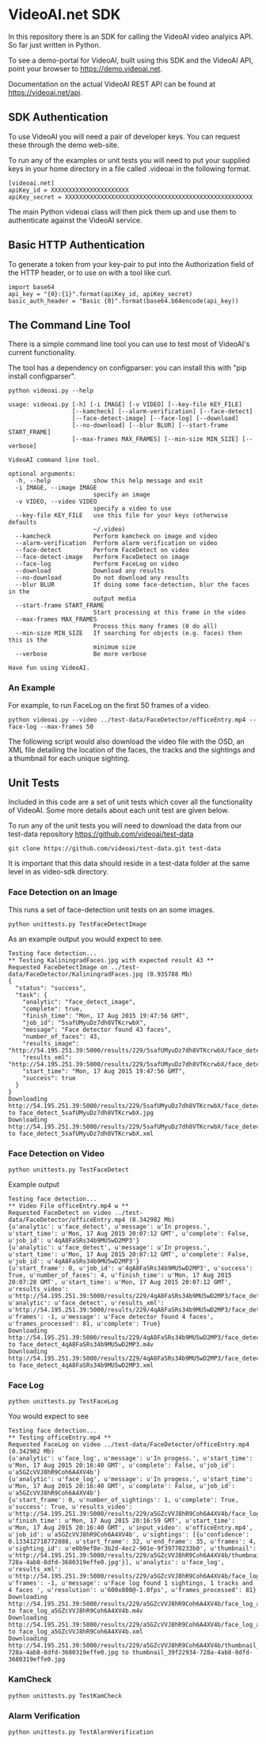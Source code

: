 
# VideoAI.net SDK

In this repository there is an SDK for calling the VideoAI video analyics API.  So far just written in Python. 

To see a demo-portal for VideoAI, built using this SDK and the VideoAI API, point your browser to https://demo.videoai.net.

Documentation on the actual VideoAI REST API can be found at https://videoai.net/api.

## SDK Authentication

To use VideoAI you will need a pair of developer keys.  You can request these through the demo web-site.

To run any of the examples or unit tests you will need to put your supplied keys in your home directory in a file called .videoai in the following format.

```
[videoai.net]
apiKey_id = XXXXXXXXXXXXXXXXXXXXXX
apiKey_secret = XXXXXXXXXXXXXXXXXXXXXXXXXXXXXXXXXXXXXXXXXXXXXXXXXXXXX
```

The main Python videoai class will then pick them up and use them to authenticate against the VideoAI service.

## Basic HTTP Authentication

To generate a token from your key-pair to put into the Authorization field of the HTTP header, or to use on with a tool like curl.

```
import base64
api_key = "{0}:{1}".format(apiKey_id, apiKey_secret)
basic_auth_header = "Basic {0}".format(base64.b64encode(api_key))
```


## The Command Line Tool

There is a simple command line tool you can use to test most of VideoAI's current functionality.

The tool has a dependency on configparser: you can install this with "pip install configparser".

```
python videoai.py --help

usage: videoai.py [-h] [-i IMAGE] [-v VIDEO] [--key-file KEY_FILE]
                  [--kamcheck] [--alarm-verification] [--face-detect]
                  [--face-detect-image] [--face-log] [--download]
                  [--no-download] [--blur BLUR] [--start-frame START_FRAME]
                  [--max-frames MAX_FRAMES] [--min-size MIN_SIZE] [--verbose]

VideoAI command line tool.

optional arguments:
  -h, --help            show this help message and exit
  -i IMAGE, --image IMAGE
                        specify an image
  -v VIDEO, --video VIDEO
                        specify a video to use
  --key-file KEY_FILE   use this file for your keys (otherwise defaults
                        ~/.video)
  --kamcheck            Perform kamcheck on image and video
  --alarm-verification  Perform alarm verification on video
  --face-detect         Perform FaceDetect on video
  --face-detect-image   Perform FaceDetect on image
  --face-log            Perform FaceLog on video
  --download            Download any results
  --no-download         Do not download any results
  --blur BLUR           If doing some face-detection, blur the faces in the
                        output media
  --start-frame START_FRAME
                        Start processing at this frame in the video
  --max-frames MAX_FRAMES
                        Process this many frames (0 do all)
  --min-size MIN_SIZE   If searching for objects (e.g. faces) then this is the
                        minimum size
  --verbose             Be more verbose

Have fun using VideoAI.
```
### An Example

For example, to run FaceLog on the first 50 frames of a video.

```
python videoai.py --video ../test-data/FaceDetector/officeEntry.mp4 --face-log --max-frames 50
```
The following script would also download the video file with the OSD, an XML file detailing the location of the faces, the tracks and the sightings and a thumbnail for each unique sighting.

## Unit Tests

Included in this code are a set of unit tests which cover all the functionality of VideoAI.  Some more details about each unit test are given below.

To run any of the unit tests you will need to download the data from our test-data repository https://github.com/videoai/test-data

```
git clone https://github.com/videoai/test-data.git test-data
```

It is important that this data should reside in a test-data folder at the same level in as video-sdk directory.

### Face Detection on an Image

This runs a set of face-detection unit tests on an some images.

```
python unittests.py TestFaceDetectImage
```

As an example output you would expect to see.

```
Testing face detection...
** Testing KaliningradFaces.jpg with expected result 43 **
Requested FaceDetectImage on ../test-data/FaceDetector/KaliningradFaces.jpg (0.935788 Mb)
{
  "status": "success", 
  "task": {
    "analytic": "face_detect_image", 
    "complete": true, 
    "finish_time": "Mon, 17 Aug 2015 19:47:56 GMT", 
    "job_id": "5safUMyuDz7dh8VTKcrwbX", 
    "message": "Face detector found 43 faces", 
    "number_of_faces": 43, 
    "results_image": "http://54.195.251.39:5000/results/229/5safUMyuDz7dh8VTKcrwbX/face_detect_5safUMyuDz7dh8VTKcrwbX.jpg", 
    "results_xml": "http://54.195.251.39:5000/results/229/5safUMyuDz7dh8VTKcrwbX/face_detect_5safUMyuDz7dh8VTKcrwbX.xml", 
    "start_time": "Mon, 17 Aug 2015 19:47:56 GMT", 
    "success": true
  }
}
Downloading http://54.195.251.39:5000/results/229/5safUMyuDz7dh8VTKcrwbX/face_detect_5safUMyuDz7dh8VTKcrwbX.jpg to face_detect_5safUMyuDz7dh8VTKcrwbX.jpg
Downloading http://54.195.251.39:5000/results/229/5safUMyuDz7dh8VTKcrwbX/face_detect_5safUMyuDz7dh8VTKcrwbX.xml to face_detect_5safUMyuDz7dh8VTKcrwbX.xml

```

### Face Detection on Video

```
python unittests.py TestFaceDetect
```
Example output

```
Testing face detection...
** Video File officeEntry.mp4 w **
Requested FaceDetect on video ../test-data/FaceDetector/officeEntry.mp4 (0.342982 Mb)
{u'analytic': u'face_detect', u'message': u'In progess.', u'start_time': u'Mon, 17 Aug 2015 20:07:12 GMT', u'complete': False, u'job_id': u'4qA8FaSRs34b9MU5wD2MP3'}
{u'analytic': u'face_detect', u'message': u'In progess.', u'start_time': u'Mon, 17 Aug 2015 20:07:12 GMT', u'complete': False, u'job_id': u'4qA8FaSRs34b9MU5wD2MP3'}
{u'start_frame': 0, u'job_id': u'4qA8FaSRs34b9MU5wD2MP3', u'success': True, u'number_of_faces': 4, u'finish_time': u'Mon, 17 Aug 2015 20:07:28 GMT', u'start_time': u'Mon, 17 Aug 2015 20:07:12 GMT', u'results_video': u'http://54.195.251.39:5000/results/229/4qA8FaSRs34b9MU5wD2MP3/face_detect_4qA8FaSRs34b9MU5wD2MP3.m4v', u'analytic': u'face_detect', u'results_xml': u'http://54.195.251.39:5000/results/229/4qA8FaSRs34b9MU5wD2MP3/face_detect_4qA8FaSRs34b9MU5wD2MP3.xml', u'frames': -1, u'message': u'Face detector found 4 faces', u'frames_processed': 81, u'complete': True}
Downloading http://54.195.251.39:5000/results/229/4qA8FaSRs34b9MU5wD2MP3/face_detect_4qA8FaSRs34b9MU5wD2MP3.m4v to face_detect_4qA8FaSRs34b9MU5wD2MP3.m4v
Downloading http://54.195.251.39:5000/results/229/4qA8FaSRs34b9MU5wD2MP3/face_detect_4qA8FaSRs34b9MU5wD2MP3.xml to face_detect_4qA8FaSRs34b9MU5wD2MP3.xml

```

### Face Log

```
python unittests.py TestFaceLog
```
You would expect to see

```
Testing face detection...
** Testing officeEntry.mp4 **
Requested FaceLog on video ../test-data/FaceDetector/officeEntry.mp4 (0.342982 Mb)
{u'analytic': u'face_log', u'message': u'In progess.', u'start_time': u'Mon, 17 Aug 2015 20:16:40 GMT', u'complete': False, u'job_id': u'a5GZcVVJ8hR9Coh6A4XV4b'}
{u'analytic': u'face_log', u'message': u'In progess.', u'start_time': u'Mon, 17 Aug 2015 20:16:40 GMT', u'complete': False, u'job_id': u'a5GZcVVJ8hR9Coh6A4XV4b'}
{u'start_frame': 0, u'number_of_sightings': 1, u'complete': True, u'success': True, u'results_video': u'http://54.195.251.39:5000/results/229/a5GZcVVJ8hR9Coh6A4XV4b/face_log_a5GZcVVJ8hR9Coh6A4XV4b.m4v', u'finish_time': u'Mon, 17 Aug 2015 20:16:59 GMT', u'start_time': u'Mon, 17 Aug 2015 20:16:40 GMT', u'input_video': u'officeEntry.mp4', u'job_id': u'a5GZcVVJ8hR9Coh6A4XV4b', u'sightings': [{u'confidence': 0.133412718772888, u'start_frame': 32, u'end_frame': 35, u'frames': 4, u'sighting_id': u'e0b9ef8e-3b2d-4ec2-901e-9f39770233b0', u'thumbnail': u'http://54.195.251.39:5000/results/229/a5GZcVVJ8hR9Coh6A4XV4b/thumbnail_39f22934-728a-4ab8-8dfd-3680319effe0.jpg'}], u'analytic': u'face_log', u'results_xml': u'http://54.195.251.39:5000/results/229/a5GZcVVJ8hR9Coh6A4XV4b/face_log_a5GZcVVJ8hR9Coh6A4XV4b.xml', u'frames': -1, u'message': u'Face log found 1 sightings, 1 tracks and 4 faces ', u'resolution': u'600x800@-1.0fps', u'frames_processed': 81}
Downloading http://54.195.251.39:5000/results/229/a5GZcVVJ8hR9Coh6A4XV4b/face_log_a5GZcVVJ8hR9Coh6A4XV4b.m4v to face_log_a5GZcVVJ8hR9Coh6A4XV4b.m4v
Downloading http://54.195.251.39:5000/results/229/a5GZcVVJ8hR9Coh6A4XV4b/face_log_a5GZcVVJ8hR9Coh6A4XV4b.xml to face_log_a5GZcVVJ8hR9Coh6A4XV4b.xml
Downloading http://54.195.251.39:5000/results/229/a5GZcVVJ8hR9Coh6A4XV4b/thumbnail_39f22934-728a-4ab8-8dfd-3680319effe0.jpg to thumbnail_39f22934-728a-4ab8-8dfd-3680319effe0.jpg

```

### KamCheck

```
python unittests.py TestKamCheck
```

### Alarm Verification

```
python unittests.py TestAlarmVerification
```






